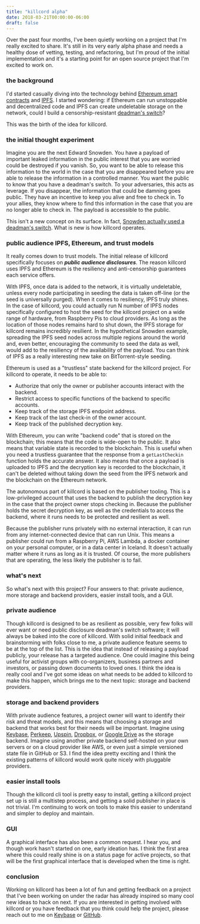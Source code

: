 ```yaml
---
title: "killcord alpha"
date: 2018-03-21T00:00:00-06:00
draft: false
---
```


Over the past four months, I've been quietly working on a project that I'm really excited to share. It's still in its very early alpha phase and needs a healthy dose of vetting, testing, and refactoring, but I'm proud of the initial implementation and it's a starting point for an open source project that I'm excited to work on.

### the background

I'd started casually diving into the technology behind [Ethereum smart contracts](https://solidity.readthedocs.io/en/develop/introduction-to-smart-contracts.html) and [IPFS](https://ipfs.io/). I started wondering: if Ethereum can run unstoppable and decentralized code and IPFS can create undeletable storage on the network, could I build a censorship-resistant [deadman's switch](https://en.wikipedia.org/wiki/Dead_man%27s_switch)?

This was the birth of the idea for killcord.

### the initial thought experiment

Imagine you are the next Edward Snowden. You have a payload of important leaked information in the public interest that you are worried could be destroyed if you vanish. So, you want to be able to release this information to the world in the case that you are disappeared before you are able to release the information in a controlled manner. You want the public to know that you have a deadman's switch. To your adversaries, this acts as leverage. If you disappear, the information that could be damning goes public. They have an incentive to keep you alive and free to check in. To your allies, they know where to find this information in the case that you are no longer able to check in. The payload is accessible to the public.

This isn't a new concept on its surface. In fact, [Snowden actually used a deadman's switch](https://www.wired.com/2013/07/snowden-dead-mans-switch/). What is new is how killcord operates.

### public audience IPFS, Ethereum, and trust models

It really comes down to trust models. The initial release of killcord specifically focuses on **_public audience disclosures_**. The reason killcord uses IPFS and Ethereum is the resiliency and anti-censorship guarantees each service offers.

With IPFS, once data is added to the network, it is virtually undeletable, unless every node participating in seeding the data is taken off-line (or the seed is universally purged). When it comes to resiliency, IPFS truly shines. In the case of killcord, you could actually run N number of IPFS nodes specifically configured to host the seed for the killcord project on a wide range of hardware, from Raspberry Pis to cloud providers. As long as the location of those nodes remains hard to shut down, the IPFS storage for killcord remains incredibly resilient. In the hypothetical Snowden example, spreading the IPFS seed nodes across multiple regions around the world and, even better, encouraging the community to seed the data as well, would add to the resiliency of the availability of the payload. You can think of IPFS as a really interesting new take on BitTorrent-style seeding.

Ethereum is used as a "trustless" state backend for the killcord project. For killcord to operate, it needs to be able to:

- Authorize that only the owner or publisher accounts interact with the backend.
- Restrict access to specific functions of the backend to specific accounts.
- Keep track of the storage IPFS endpoint address.
- Keep track of the last check-in of the owner account.
- Keep track of the published decryption key.

With Ethereum, you can write "backend code" that is stored on the blockchain; this means that the code is wide-open to the public. It also means that variable state is recorded to the blockchain. This is useful when you need a trustless guarantee that the response from a `getLastCheckin` function holds the accurate answer. It also means that once a payload is uploaded to IPFS and the decryption key is recorded to the blockchain, it can't be deleted without taking down the seed from the IPFS network and the blockchain on the Ethereum network.

The autonomous part of killcord is based on the publisher tooling. This is a low-privileged account that uses the backend to publish the decryption key in the case that the project owner stops checking in. Because the publisher holds the secret decryption key, as well as the credentials to access the backend, where it runs needs to be protected and resilient as well.

Because the publisher runs privately with no external interaction, it can run from any internet-connected device that can run Unix. This means a publisher could run from a Raspberry Pi, AWS Lambda, a docker container on your personal computer, or in a data center in Iceland. It doesn't actually matter where it runs as long as it is trusted. Of course, the more publishers that are operating, the less likely the publisher is to fail.

### what's next

So what's next with this project? Four answers to that: private audience, more storage and backend providers, easier install tools, and a GUI.

### private audience

Though killcord is designed to be as resilient as possible, very few folks will ever want or need public disclosure deadman's switch software; it will always be baked into the core of killcord. With solid initial feedback and brainstorming with folks close to me, a private audience feature seems to be at the top of the list. This is the idea that instead of releasing a payload publicly, your release has a targeted audience. One could imagine this being useful for activist groups with co-organizers, business partners and investors, or passing down documents to loved ones. I think the idea is really cool and I've got some ideas on what needs to be added to killcord to make this happen, which brings me to the next topic: storage and backend providers.

### storage and backend providers

With private audience features, a project owner will want to identify their risk and threat models, and this means that choosing a storage and backend that works best for their needs will be important. Imagine using [Keybase](https://keybase.io/), [Perkeep](https://perkeep.org/), [Upspin](https://upspin.io/), [Dropbox](https://www.dropbox.com/), or [Google Drive](https://en.wikipedia.org/wiki/Google_Drive) as the storage backend. Imagine using another private backend self-hosted on your own servers or on a cloud provider like AWS, or even just a simple versioned state file in GitHub or S3. I find the idea pretty exciting and I think the existing patterns of killcord would work quite nicely with pluggable providers.

### easier install tools

Though the killcord cli tool is pretty easy to install, getting a killcord project set up is still a multistep process, and getting a solid publisher in place is not trivial. I'm continuing to work on tools to make this easier to understand and simpler to deploy and maintain.

### GUI

A graphical interface has also been a common request. I hear you, and though work hasn't started on one, early ideation has. I think the first area where this could really shine is on a status page for active projects, so that will be the first graphical interface that is developed when the time is right.

### conclusion

Working on killcord has been a lot of fun and getting feedback on a project that I've been working on under the radar has already inspired so many cool new ideas to hack on next. If you are interested in getting involved with killcord or you have feedback that you think could help the project, please reach out to me on [Keybase](http://keybase.io/rjrbt) or [GitHub](https://github.com/rjrbt).
